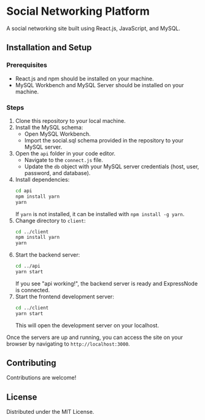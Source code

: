 # Social Networking Platform

A social networking site built using React.js, JavaScript, and MySQL.

## Installation and Setup

### Prerequisites
- React.js and npm should be installed on your machine.
- MySQL Workbench and MySQL Server should be installed on your machine.

### Steps
1. Clone this repository to your local machine.
2. Install the MySQL schema:
   - Open MySQL Workbench.
   - Import the social.sql schema provided in the repository to your MySQL server.
3. Open the `api` folder in your code editor.
   - Navigate to the `connect.js` file.
   - Update the `db` object with your MySQL server credentials (host, user, password, and database).
4. Install dependencies:
   ```bash
   cd api
   npm install yarn
   yarn
   ```
   If `yarn` is not installed, it can be installed with `npm install -g yarn`.
5. Change directory to `client`:
   ```bash
   cd ../client
   npm install yarn
   yarn
   ```
6. Start the backend server:
   ```bash
   cd ../api
   yarn start
   ```
   If you see "api working!", the backend server is ready and ExpressNode is connected.
7. Start the frontend development server:
   ```bash
   cd ../client
   yarn start
   ```
   This will open the development server on your localhost.
   
Once the servers are up and running, you can access the site on your browser by navigating to `http://localhost:3000`.

## Contributing

Contributions are welcome!

## License

Distributed under the MIT License.
